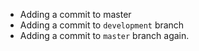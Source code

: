 - Adding a commit to master 
- Adding a commit to `development` branch
- Adding a commit to `master` branch again.